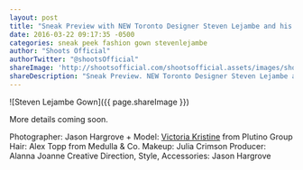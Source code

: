 ```yaml
---
layout: post
title: "Sneak Preview with NEW Toronto Designer Steven Lejambe and his first collection"
date: 2016-03-22 09:17:35 -0500
categories: sneak peek fashion gown stevenlejambe
author: "Shoots Official"
authorTwitter: "@shootsOfficial"
shareImage: 'http://shootsofficial.com/shootsofficial.assets/images/shoots-official-1.4-jasonhargrove-victoria-3-stevenlejambe-gown.jpg'
shareDescription: "Sneak Preview. NEW Toronto Designer Steven Lejambe and his first collection."
---
```


![Steven Lejambe Gown]({{ page.shareImage }})

More details coming soon. 

<!--more-->

Photographer: Jason Hargrove +
Model: [Victoria Kristine](http://www.plutinogroup.com/models/women/victoria-kristine/portfolio) from Plutino Group
Hair: Alex Topp from Medulla & Co.
Makeup: Julia Crimson
Producer: Alanna Joanne
Creative Direction, Style, Accessories: Jason Hargrove
 